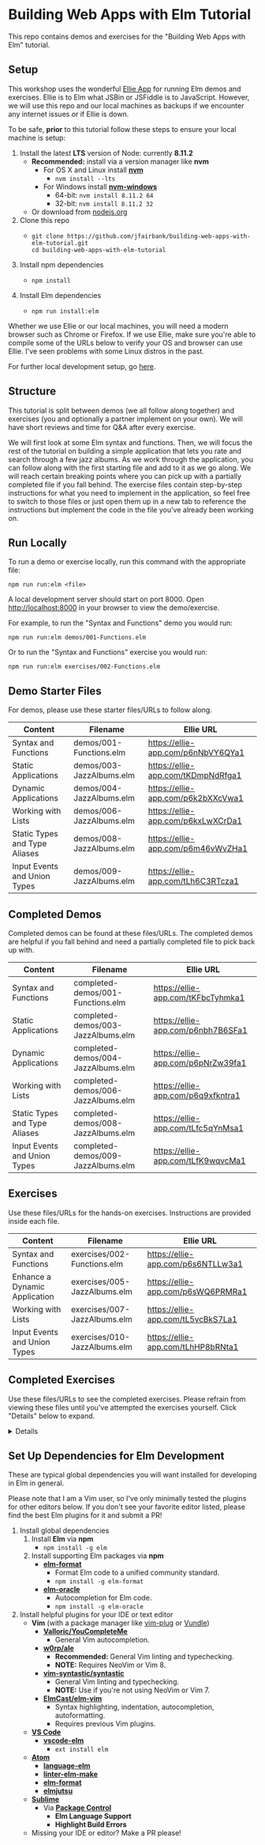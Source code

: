 # Building Web Apps with Elm Tutorial

This repo contains demos and exercises for the "Building Web Apps with Elm"
tutorial.

## Setup

This workshop uses the wonderful [Ellie App](https://ellie-app.com) for running
Elm demos and exercises. Ellie is to Elm what JSBin or JSFiddle is to
JavaScript. However, we will use this repo and our local machines as backups if
we encounter any internet issues or if Ellie is down.

To be safe, **prior** to this tutorial follow these steps to ensure your local
machine is setup:

1. Install the latest **LTS** version of Node: currently **8.11.2**
    * **Recommended:** install via a version manager like **nvm**
      * For OS X and Linux install [**nvm**](https://github.com/creationix/nvm)
        * `nvm install --lts`
      * For Windows install [**nvm-windows**](https://github.com/coreybutler/nvm-windows)
        * 64-bit: `nvm install 8.11.2 64`
        * 32-bit: `nvm install 8.11.2 32`
    * Or download from [nodejs.org](https://nodejs.org)
2. Clone this repo
    * ```
      git clone https://github.com/jfairbank/building-web-apps-with-elm-tutorial.git
      cd building-web-apps-with-elm-tutorial
      ```
3. Install npm dependencies
    * ```
      npm install
      ```
4. Install Elm dependencies
    * ```
      npm run install:elm
      ```

Whether we use Ellie or our local machines, you will need a modern browser such
as Chrome or Firefox. If we use Ellie, make sure you're able to compile some of
the URLs below to verify your OS and browser can use Ellie. I've seen problems
with some Linux distros in the past.

For further local development setup, go
[here](#set-up-dependencies-for-elm-development).

## Structure

This tutorial is split between demos (we all follow along together) and
exercises (you and optionally a partner implement on your own). We will have
short reviews and time for Q&A after every exercise.

We will first look at some Elm syntax and functions. Then, we will focus the
rest of the tutorial on building a simple application that lets you rate and
search through a few jazz albums. As we work through the application, you can
follow along with the first starting file and add to it as we go along. We will
reach certain breaking points where you can pick up with a partially completed
file if you fall behind. The exercise files contain step-by-step instructions
for what you need to implement in the application, so feel free to switch to
those files or just open them up in a new tab to reference the instructions but
implement the code in the file you've already been working on.

## Run Locally

To run a demo or exercise locally, run this command with the appropriate file:

```
npm run run:elm <file>
```

A local development server should start on port 8000.
Open [http://localhost:8000](http://localhost:8000) in your browser to view the
demo/exercise.

For example, to run the "Syntax and Functions" demo you would run:

```
npm run run:elm demos/001-Functions.elm
```

Or to run the "Syntax and Functions" exercise you would run:

```
npm run run:elm exercises/002-Functions.elm
```

## Demo Starter Files

For demos, please use these starter files/URLs to follow along.

| Content | Filename | Ellie URL |
| ------- | -------- | --------- |
| Syntax and Functions | demos/001-Functions.elm | https://ellie-app.com/p6nNbVY6QYa1 |
| Static Applications | demos/003-JazzAlbums.elm | https://ellie-app.com/tKDmpNdRfga1 |
| Dynamic Applications | demos/004-JazzAlbums.elm | https://ellie-app.com/p6k2bXXcVwa1 |
| Working with Lists | demos/006-JazzAlbums.elm | https://ellie-app.com/p6kxLwXCrDa1 |
| Static Types and Type Aliases | demos/008-JazzAlbums.elm | https://ellie-app.com/p6m46vWvZHa1 |
| Input Events and Union Types | demos/009-JazzAlbums.elm | https://ellie-app.com/tLh6C3RTcza1 |

## Completed Demos

Completed demos can be found at these files/URLs. The completed demos are helpful
if you fall behind and need a partially completed file to pick back up with.

| Content | Filename | Ellie URL |
| ------- | -------- | --------- |
| Syntax and Functions | completed-demos/001-Functions.elm | https://ellie-app.com/tKFbcTyhmka1 |
| Static Applications | completed-demos/003-JazzAlbums.elm | https://ellie-app.com/p6nbh7B6SFa1 |
| Dynamic Applications | completed-demos/004-JazzAlbums.elm | https://ellie-app.com/p6pNrZw39fa1 |
| Working with Lists | completed-demos/006-JazzAlbums.elm | https://ellie-app.com/p6q9xfkntra1 |
| Static Types and Type Aliases | completed-demos/008-JazzAlbums.elm | https://ellie-app.com/tLfc5qYnMsa1 |
| Input Events and Union Types | completed-demos/009-JazzAlbums.elm | https://ellie-app.com/tLfK9wqvcMa1 |

## Exercises

Use these files/URLs for the hands-on exercises. Instructions are provided
inside each file.

| Content | Filename | Ellie URL |
| ------- | -------- | --------- |
| Syntax and Functions | exercises/002-Functions.elm | https://ellie-app.com/p6s6NTLLw3a1 |
| Enhance a Dynamic Application | exercises/005-JazzAlbums.elm | https://ellie-app.com/p6sWQ6PRMRa1 |
| Working with Lists | exercises/007-JazzAlbums.elm | https://ellie-app.com/tL5vcBkS7La1 |
| Input Events and Union Types | exercises/010-JazzAlbums.elm | https://ellie-app.com/tLhHP8bRNta1 |

## Completed Exercises

Use these files/URLs to see the completed exercises. Please refrain from viewing
these files until you've attempted the exercises yourself. Click "Details" below
to expand.

<details>

| Content | Filename | Ellie URL |
| ------- | -------- | --------- |
| Syntax and Functions | completed-exercises/002-Functions.elm | https://ellie-app.com/p6vyYwsXj8a1 |
| Enhance a Dynamic Application | completed-exercises/005-JazzAlbums.elm | https://ellie-app.com/p6vW7v94YQa1 |
| Working with Lists | completed-exercises/007-JazzAlbums.elm | https://ellie-app.com/tL5V32WTJQa1 |
| Input Events and Union Types | completed-exercises/010-JazzAlbums.elm | https://ellie-app.com/tLgxh5qqJca1 |

</details>

## Set Up Dependencies for Elm Development

These are typical global dependencies you will want installed for developing in
Elm in general.

Please note that I am a Vim user, so I've only minimally tested the plugins for
other editors below. If you don't see your favorite editor listed, please find
the best Elm plugins for it and submit a PR!

1. Install global dependencies
    1. Install **Elm** via **npm**
        * `npm install -g elm`
    2. Install supporting Elm packages via **npm**
        * [**elm-format**](https://github.com/avh4/elm-format)
          * Format Elm code to a unified community standard.
          * `npm install -g elm-format`
        * [**elm-oracle**](https://github.com/ElmCast/elm-oracle)
          * Autocompletion for Elm code.
          * `npm install -g elm-oracle`
2. Install helpful plugins for your IDE or text editor
    * **Vim** (with a package manager like [vim-plug](https://github.com/junegunn/vim-plug) or [Vundle](https://github.com/VundleVim/Vundle.vim))
      * [**Valloric/YouCompleteMe**](https://github.com/Valloric/YouCompleteMe)
        * General Vim autocompletion.
      * [**w0rp/ale**](https://github.com/w0rp/ale)
        * **Recommended:** General Vim linting and typechecking.
        * **NOTE:** Requires NeoVim or Vim 8. 
      * [**vim-syntastic/syntastic**](https://github.com/vim-syntastic/syntastic)
        * General Vim linting and typechecking.
        * **NOTE:** Use if you're not using NeoVim or Vim 7. 
      * [**ElmCast/elm-vim**](https://github.com/ElmCast/elm-vim)
        * Syntax highlighting, indentation, autocompletion, autoformatting.
        * Requires previous Vim plugins.
    * [**VS Code**](https://code.visualstudio.com/)
      * [**vscode-elm**](https://github.com/sbrink/vscode-elm)
        * `ext install elm`
    * [**Atom**](https://atom.io/)
      * [**language-elm**](https://github.com/edubkendo/atom-elm)
      * [**linter-elm-make**](https://github.com/mybuddymichael/linter-elm-make)
      * [**elm-format**](https://github.com/triforkse/atom-elm-format)
      * [**elmjutsu**](https://github.com/halohalospecial/atom-elmjutsu)
    * [**Sublime**](https://www.sublimetext.com/)
      * Via [**Package Control**](https://packagecontrol.io/)
        * **Elm Language Support**
        * **Highlight Build Errors**
    * Missing your IDE or editor? Make a PR please!
